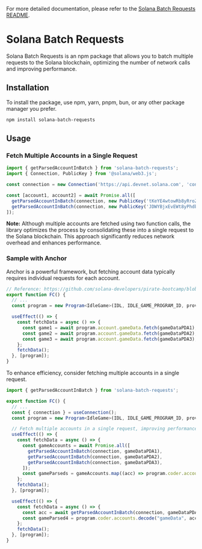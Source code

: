 For more detailed documentation, please refer to the [Solana Batch Requests README](./packages/solana-batch-requests/README.md).

# Solana Batch Requests

Solana Batch Requests is an npm package that allows you to batch multiple requests to the Solana blockchain, optimizing the number of network calls and improving performance.

## Installation

To install the package, use npm, yarn, pnpm, bun, or any other package manager you prefer.

```bash
npm install solana-batch-requests
```

## Usage

### Fetch Multiple Accounts in a Single Request

```ts
import { getParsedAccountInBatch } from 'solana-batch-requests';
import { Connection, PublicKey } from '@solana/web3.js';

const connection = new Connection('https://api.devnet.solana.com', 'confirmed');

const [account1, account2] = await Promise.all([
  getParsedAccountInBatch(connection, new PublicKey('tKeYE4wtowRb8yRroZShTipE18YVnqwXjsSAoNsFU6g')),
  getParsedAccountInBatch(connection, new PublicKey('JDWYBjxEvEWt8yPhdb6BhNerfXaiXogRgUX2yW2AHUVb')),
]);
```
**Note:** Although multiple accounts are fetched using two function calls, the library optimizes the process by consolidating these into a single request to the Solana blockchain. This approach significantly reduces network overhead and enhances performance.

### Sample with Anchor

Anchor is a powerful framework, but fetching account data typically requires individual requests for each account.

```ts
// Reference: https://github.com/solana-developers/pirate-bootcamp/blob/14e7313fbdfffc63e0a42744e6be708c2b7a38a0/quest-6/idle-game/app/src/components/Game.tsx#L145
export function FC() {
  // ...
  const program = new Program<IdleGame>(IDL, IDLE_GAME_PROGRAM_ID, provider);

  useEffect(() => {
    const fetchData = async () => {
      const game1 = await program.account.gameData.fetch(gameDataPDA1);
      const game2 = await program.account.gameData.fetch(gameDataPDA2);
      const game3 = await program.account.gameData.fetch(gameDataPDA3);
    };
    fetchData();
  }, [program]);
}
```

To enhance efficiency, consider fetching multiple accounts in a single request.

```ts
import { getParsedAccountInBatch } from 'solana-batch-requests';

export function FC() {
  // ...
  const { connection } = useConnection();
  const program = new Program<IdleGame>(IDL, IDLE_GAME_PROGRAM_ID, provider);

  // Fetch multiple accounts in a single request, improving performance
  useEffect(() => {
    const fetchData = async () => {
      const gameAccounts = await Promise.all([
        getParsedAccountInBatch(connection, gameDataPDA1),
        getParsedAccountInBatch(connection, gameDataPDA2),
        getParsedAccountInBatch(connection, gameDataPDA3),
      ]);
      const gameParseds = gameAccounts.map((acc) => program.coder.accounts.decode("gameData", acc.data));
    };
    fetchData();
  }, [program]);

  useEffect(() => {
    const fetchData = async () => {
      const acc = await getParsedAccountInBatch(connection, gameDataPDA4);
      const gameParsed4 = program.coder.accounts.decode("gameData", acc.data);
    };
    fetchData();
  }, [program]);
}
```
